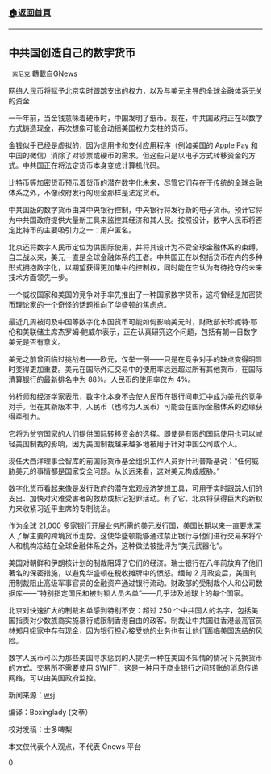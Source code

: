 ###  [:house:返回首頁](https://github.com/ourhimalayas/txt)
---

## 中共国创造自己的数字货币
` 索尼克` [轉載自GNews](https://gnews.org/zh-hans/1300684/)

网络人民币将赋予北京实时跟踪支出的权力，以及与美元主导的全球金融体系无关的资金

一千年前，当金钱意味着硬币时，中国发明了纸币。现在，中共国政府正在以数字方式铸造现金，再次想象可能会动摇美国权力支柱的货币。

金钱似乎已经是虚拟的，因为信用卡和支付应用程序（例如美国的 Apple Pay 和中国的微信）消除了对钞票或硬币的需求。但这些只是以电子方式转移资金的方式。中共国正在将法定货币本身变成计算机代码。

比特币等加密货币预示着货币的潜在数字化未来，尽管它们存在于传统的全球金融体系之外，不像政府发行的现金那样是法定货币。

中共国版的数字货币由其中央银行控制，中央银行将发行新的电子货币。预计它将为中共国政府提供大量新工具来监控其经济和其人民。按照设计，数字人民币将否定比特币的主要吸引力之一：用户匿名。

北京还将数字人民币定位为供国际使用，并将其设计为不受全球金融体系的束缚，自二战以来，美元一直是全球金融体系的王者。中共国正在以包括货币在内的多种形式拥抱数字化，以期望获得更加集中的控制权，同时能在它认为有待抢夺的未来技术方面领先一步。

一个威权国家和美国的竞争对手率先推出了一种国家数字货币，这将曾经是加密货币理论家的一个奇怪的话题推向了华盛顿的焦虑点。

最近几周被问及中国等数字化本国货币可能如何影响美元时，财政部长珍妮特·耶伦和美联储主席杰罗姆·鲍威尔表示，正在认真研究这个问题，包括有朝一日数字美元是否有意义。

美元之前曾面临过挑战者——欧元，仅举一例——只是在竞争对手的缺点变得明显时变得更加重要。美元在国际外汇交易中的使用率远远超过所有其他货币，在国际清算银行的最新排名中为 88%。人民币的使用率仅为 4%。

分析师和经济学家表示，数字化本身不会使人民币在银行间电汇中成为美元的竞争对手。但在其新版本中，人民币（也称为人民币）可能会在国际金融体系的边缘获得牵引力。

它将为贫穷国家的人们提供国际转移资金的选择。即使是有限的国际使用也可以减轻美国制裁的影响，因为美国制裁越来越多地被用于针对中国公司或个人。

现任大西洋理事会智库的前国际货币基金组织工作人员乔什利普斯基说：“任何威胁美元的事情都是国家安全问题。从长远来看，这对美元构成威胁。”

数字化货币看起来像是发行政府的潜在宏观经济梦想工具，可用于实时跟踪人们的支出、加快对灾难受害者的救助或标记犯罪活动。有了它，北京将获得巨大的新权力来收紧习近平主席的专制统治。

作为全球 21,000 多家银行开展业务所需的美元发行国，美国长期以来一直要求深入了解主要的跨境货币走势。这使华盛顿能够通过禁止银行与他们进行交易来将个人和机构冻结在全球金融体系之外，这种做法被批评为“美元武器化”。

美国对朝鲜和伊朗核计划的制裁阻碍了它们的经济。瑞士银行在八年前放弃了他们著名的保密措施，以避免华盛顿在税收摊牌中的愤怒。缅甸 2 月政变后，美国利用制裁阻止高级军事官员的金融资产通过银行流动。财政部的受制裁个人和公司数据库——“特别指定国民和被封锁人员名单”——几乎涉及地球上的每个国家。

北京对快速扩大的制裁名单感到特别不安：超过 250 个中共国人的名字，包括美国指责对少数族裔实施暴行或限制香港自由的政客。制裁让中共国驻香港最高官员林郑月娥家中存有现金，因为银行担心接受她的业务也有让他们面临美国冻结的风险。

数字人民币可以为那些美国寻求惩罚的人提供一种在美国不知情的情况下兑换货币的方式。交易所不需要使用 SWIFT，这是一种用于商业银行之间转账的消息传递网络，可以由美国政府监控。

新闻来源：[wsj](https://www.wsj.com/articles/china-creates-its-own-digital-currency-a-first-for-major-economy-11617634118)

编译：Boxinglady (文拳）

校对发稿：士多啤梨

本文仅代表个人观点，不代表 Gnews 平台

0
